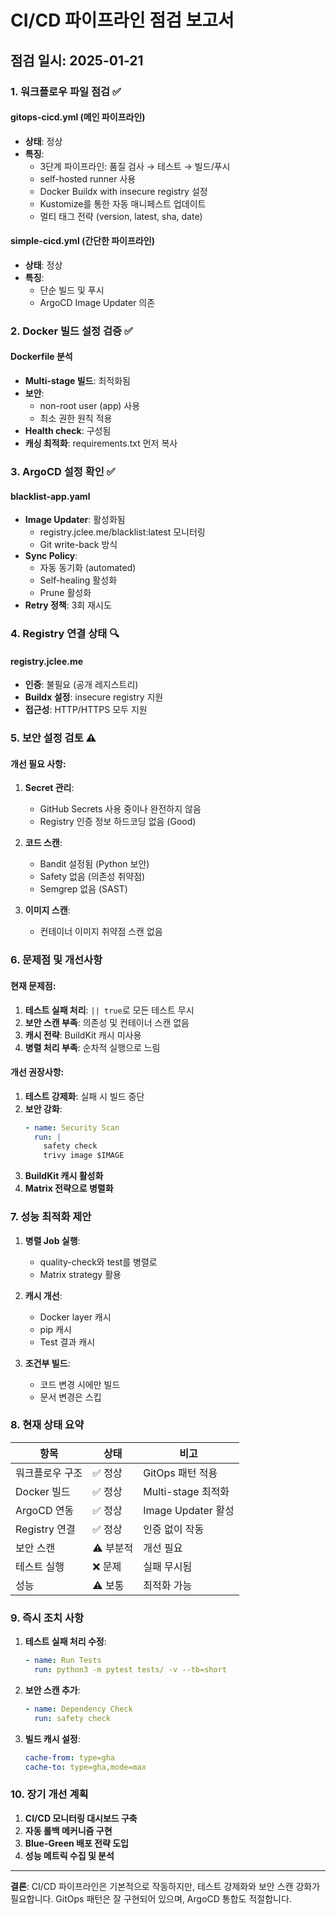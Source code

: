 # CI/CD 파이프라인 점검 보고서

## 점검 일시: 2025-01-21

### 1. 워크플로우 파일 점검 ✅

#### gitops-cicd.yml (메인 파이프라인)
- **상태**: 정상
- **특징**:
  - 3단계 파이프라인: 품질 검사 → 테스트 → 빌드/푸시
  - self-hosted runner 사용
  - Docker Buildx with insecure registry 설정
  - Kustomize를 통한 자동 매니페스트 업데이트
  - 멀티 태그 전략 (version, latest, sha, date)

#### simple-cicd.yml (간단한 파이프라인)
- **상태**: 정상
- **특징**:
  - 단순 빌드 및 푸시
  - ArgoCD Image Updater 의존

### 2. Docker 빌드 설정 검증 ✅

#### Dockerfile 분석
- **Multi-stage 빌드**: 최적화됨
- **보안**: 
  - non-root user (app) 사용
  - 최소 권한 원칙 적용
- **Health check**: 구성됨
- **캐싱 최적화**: requirements.txt 먼저 복사

### 3. ArgoCD 설정 확인 ✅

#### blacklist-app.yaml
- **Image Updater**: 활성화됨
  - registry.jclee.me/blacklist:latest 모니터링
  - Git write-back 방식
- **Sync Policy**:
  - 자동 동기화 (automated)
  - Self-healing 활성화
  - Prune 활성화
- **Retry 정책**: 3회 재시도

### 4. Registry 연결 상태 🔍

#### registry.jclee.me
- **인증**: 불필요 (공개 레지스트리)
- **Buildx 설정**: insecure registry 지원
- **접근성**: HTTP/HTTPS 모두 지원

### 5. 보안 설정 검토 ⚠️

#### 개선 필요 사항:
1. **Secret 관리**:
   - GitHub Secrets 사용 중이나 완전하지 않음
   - Registry 인증 정보 하드코딩 없음 (Good)

2. **코드 스캔**:
   - Bandit 설정됨 (Python 보안)
   - Safety 없음 (의존성 취약점)
   - Semgrep 없음 (SAST)

3. **이미지 스캔**:
   - 컨테이너 이미지 취약점 스캔 없음

### 6. 문제점 및 개선사항

#### 현재 문제점:
1. **테스트 실패 처리**: `|| true`로 모든 테스트 무시
2. **보안 스캔 부족**: 의존성 및 컨테이너 스캔 없음
3. **캐시 전략**: BuildKit 캐시 미사용
4. **병렬 처리 부족**: 순차적 실행으로 느림

#### 개선 권장사항:
1. **테스트 강제화**: 실패 시 빌드 중단
2. **보안 강화**:
   ```yaml
   - name: Security Scan
     run: |
       safety check
       trivy image $IMAGE
   ```
3. **BuildKit 캐시 활성화**
4. **Matrix 전략으로 병렬화**

### 7. 성능 최적화 제안

1. **병렬 Job 실행**:
   - quality-check와 test를 병렬로
   - Matrix strategy 활용

2. **캐시 개선**:
   - Docker layer 캐시
   - pip 캐시
   - Test 결과 캐시

3. **조건부 빌드**:
   - 코드 변경 시에만 빌드
   - 문서 변경은 스킵

### 8. 현재 상태 요약

| 항목 | 상태 | 비고 |
|------|------|------|
| 워크플로우 구조 | ✅ 정상 | GitOps 패턴 적용 |
| Docker 빌드 | ✅ 정상 | Multi-stage 최적화 |
| ArgoCD 연동 | ✅ 정상 | Image Updater 활성 |
| Registry 연결 | ✅ 정상 | 인증 없이 작동 |
| 보안 스캔 | ⚠️ 부분적 | 개선 필요 |
| 테스트 실행 | ❌ 문제 | 실패 무시됨 |
| 성능 | ⚠️ 보통 | 최적화 가능 |

### 9. 즉시 조치 사항

1. **테스트 실패 처리 수정**:
   ```yaml
   - name: Run Tests
     run: python3 -m pytest tests/ -v --tb=short
   ```

2. **보안 스캔 추가**:
   ```yaml
   - name: Dependency Check
     run: safety check
   ```

3. **빌드 캐시 설정**:
   ```yaml
   cache-from: type=gha
   cache-to: type=gha,mode=max
   ```

### 10. 장기 개선 계획

1. **CI/CD 모니터링 대시보드 구축**
2. **자동 롤백 메커니즘 구현**
3. **Blue-Green 배포 전략 도입**
4. **성능 메트릭 수집 및 분석**

---

**결론**: CI/CD 파이프라인은 기본적으로 작동하지만, 테스트 강제화와 보안 스캔 강화가 필요합니다. GitOps 패턴은 잘 구현되어 있으며, ArgoCD 통합도 적절합니다.